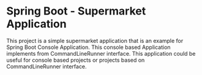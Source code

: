 # Spring Boot - Supermarket Application


This project is a simple supermarket application that is an example for Spring Boot Console Application.
This console based Application implements from CommandLineRunner interface.
This application could be useful for console based projects or projects based on CommandLineRunner interface.
